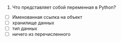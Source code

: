 1.  Что представляет собой переменная в Python?
- [ ]	Именованная ссылка на объект
- [ ]	хранилище данных
- [ ]	тип данных
- [ ]	ничего из перечисленного
